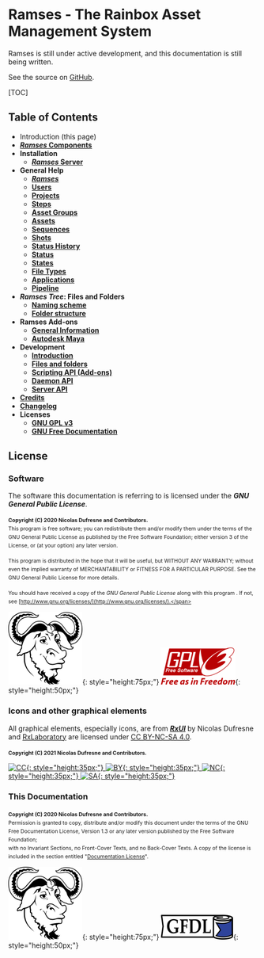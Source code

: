 # Ramses - The Rainbox Asset Management System

Ramses is still under active development, and this documentation is still being written.

See the source on [GitHub](https://github.com/Rainbox-dev/Ramses/).

[TOC]

## Table of Contents

- Introduction (this page)
- [**_Ramses_ Components**](components/index.md)
- **Installation**
    - [**_Ramses_ Server**](install/server.md)
- **General Help**
    - [**_Ramses_**](help/index.md)
    - [**Users**](help/users.md)
    - [**Projects**](help/projects.md)
    - [**Steps**](help/steps.md)
    - [**Asset Groups**](help/assetgroups.md)
    - [**Assets**](help/assets.md)
    - [**Sequences**](help/sequences.md)
    - [**Shots**](help/shots.md)
    - [**Status History**](help/statushistory.md)
    - [**Status**](help/status.md)
    - [**States**](help/states.md)
    - [**File Types**](help/filetypes.md)
    - [**Applications**](help/applications.md)
    - [**Pipeline**](help/pipeline.md)
- **_Ramses Tree_: Files and Folders**
    - [**Naming scheme**](files/naming.md)
    - [**Folder structure**](files/tree.md)
- **Ramses Add-ons**
    - [**General Information**](addons/index.md)
    - [**Autodesk Maya**](addons/maya.md)
- **Development**
    - [**Introduction**](dev/index.md)
    - [**Files and folders**](dev/files/naming.md)
    - [**Scripting API (Add-ons)**](dev/add-ons-reference/index.md)
    - [**Daemon API**](dev/daemon-reference/index.md)
    - [**Server API**](dev/server-reference/index.md)
- [**Credits**](credits.md)
- [**Changelog**](changelog.md)
- **Licenses**
    - [**GNU GPL v3**](licenses/gnu-gpl.md)
    - [**GNU Free Documentation**](licenses/gfdl.md)

## License

### Software

The software this documentation is referring to is licensed under the ***GNU General Public License***.

<span style="font-size:0.75em;">**Copyright (C)  2020 Nicolas Dufresne and Contributors.**  
This program is free software; you can redistribute them and/or modify them under the terms of the GNU General Public License as published by the Free Software Foundation; either version 3 of the License, or (at your option) any later version.</span>

<span style="font-size:0.75em;">This program is distributed in the hope that it will be useful, but WITHOUT ANY WARRANTY; without even the implied warranty of MERCHANTABILITY or FITNESS FOR A PARTICULAR PURPOSE. See the GNU General Public License for more details.</span>

<span style="font-size:0.75em;">You should have received a copy of the *GNU General Public License* along with this program . If not, see [http://www.gnu.org/licenses/](http://www.gnu.org/licenses/).</span>

![GNU](img/licenses/gnu.png){: style="height:75px;"} ![GPL3](img/licenses/gplv3.png){: style="height:50px;"}

### Icons and other graphical elements

All graphical elements, especially icons, are from [***RxUI***](http://rxui-docs.rainboxlab.org) by Nicolas Dufresne and [RxLaboratory](https://rainboxlab.org) are licensed under [CC BY-NC-SA 4.0](https://creativecommons.org/licenses/by-nc-sa/4.0/).

<span style="font-size:0.75em;">**Copyright (C) 2021 Nicolas Dufresne and Contributors.**

[![CC](https://mirrors.creativecommons.org/presskit/icons/cc.svg){: style="height:35px;"} ![BY](https://mirrors.creativecommons.org/presskit/icons/by.svg){: style="height:35px;"} ![NC](https://mirrors.creativecommons.org/presskit/icons/nc.svg){: style="height:35px;"} ![SA](https://mirrors.creativecommons.org/presskit/icons/sa.svg){: style="height:35px;"}](https://creativecommons.org/licenses/by-nc-sa/4.0/)

### This Documentation

<span style="font-size:0.75em;">**Copyright (C)  2020 Nicolas Dufresne and Contributors.**  
Permission is granted to copy, distribute and/or modify this document under the terms of the GNU Free Documentation License, Version 1.3 or any later version published by the Free Software Foundation;  
with no Invariant Sections, no Front-Cover Texts, and no Back-Cover Texts.
A copy of the license is included in the section entitled "[Documentation License](licenses/gfdl.md)".</span>

![GNU](img/licenses/gnu.png){: style="height:75px;"} ![GFDL](img/licenses/gfdl-logo.png){: style="height:50px;"}